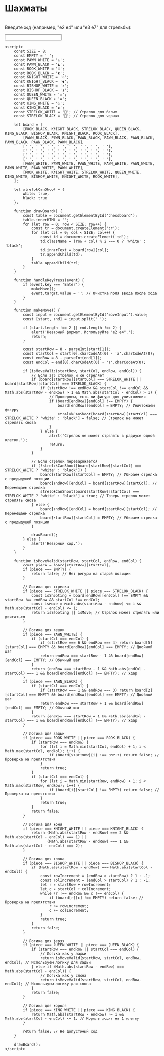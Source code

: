 <!DOCTYPE html>
<html lang="ru">
<head>
    <meta charset="UTF-8">
    <meta name="viewport" content="width=device-width, initial-scale=1.0">
    <title>Шахматы</title>
    <style>
        table {
            border-collapse: collapse;
        }
        td {
            width: 50px;
            height: 50px;
            text-align: center;
            vertical-align: middle;
            font-size: 24px;
        }
        .black {
            background-color: #3b3b3b;
        }
        .white {
            background-color: #f0d9b5;
        }
    </style>
</head>
<body>
    <h1>Шахматы</h1>
    <table id="chessboard"></table>
    <p>Введите ход (например, "e2 e4" или "e3 e7" для стрельбы):</p>
    <input type="text" id="moveInput" onkeypress="handleKeyPress(event)">

    <script>
        const SIZE = 8;
        const EMPTY = ' ';
        const PAWN_WHITE = '♙';
        const PAWN_BLACK = '♟';
        const ROOK_WHITE = '♖';
        const ROOK_BLACK = '♜';
        const KNIGHT_WHITE = '♘';
        const KNIGHT_BLACK = '♞';
        const BISHOP_WHITE = '♗';
        const BISHOP_BLACK = '♝';
        const QUEEN_WHITE = '♕';
        const QUEEN_BLACK = '♛';
        const KING_WHITE = '♔';
        const KING_BLACK = '♚';
        const STRELOK_WHITE = '🏹'; // Стрелок для белых
        const STRELOK_BLACK = '🏹'; // Стрелок для черных

        let board = [
            [ROOK_BLACK, KNIGHT_BLACK, STRELOK_BLACK, QUEEN_BLACK, KING_BLACK, BISHOP_BLACK, KNIGHT_BLACK, ROOK_BLACK],
            [PAWN_BLACK, PAWN_BLACK, PAWN_BLACK, PAWN_BLACK, PAWN_BLACK, PAWN_BLACK, PAWN_BLACK, PAWN_BLACK],
            [' ', ' ', ' ', ' ', ' ', ' ', ' ', ' '],
            [' ', ' ', ' ', ' ', ' ', ' ', ' ', ' '],
            [' ', ' ', ' ', ' ', ' ', ' ', ' ', ' '],
            [' ', ' ', ' ', ' ', ' ', ' ', ' ', ' '],
            [PAWN_WHITE, PAWN_WHITE, PAWN_WHITE, PAWN_WHITE, PAWN_WHITE, PAWN_WHITE, PAWN_WHITE, PAWN_WHITE],
            [ROOK_WHITE, KNIGHT_WHITE, STRELOK_WHITE, QUEEN_WHITE, KING_WHITE, BISHOP_WHITE, KNIGHT_WHITE, ROOK_WHITE],
        ];

        let strelokCanShoot = {
            white: true,
            black: true
        };

        function drawBoard() {
            const table = document.getElementById('chessboard');
            table.innerHTML = '';
            for (let row = 0; row < SIZE; row++) {
                const tr = document.createElement('tr');
                for (let col = 0; col < SIZE; col++) {
                    const td = document.createElement('td');
                    td.className = (row + col) % 2 === 0 ? 'white' : 'black';
                    td.innerText = board[row][col];
                    tr.appendChild(td);
                }
                table.appendChild(tr);
            }
        }

        function handleKeyPress(event) {
            if (event.key === 'Enter') {
                makeMove();
                event.target.value = ''; // Очистка поля ввода после хода
            }
        }

        function makeMove() {
            const input = document.getElementById('moveInput').value;
            const [start, end] = input.split(' ');

            if (start.length !== 2 || end.length !== 2) {
                alert('Неверный формат. Используйте "e2 e4".');
                return;
            }

            const startRow = 8 - parseInt(start[1]);
            const startCol = start[0].charCodeAt(0) - 'a'.charCodeAt(0);
            const endRow = 8 - parseInt(end[1]);
            const endCol = end[0].charCodeAt(0) - 'a'.charCodeAt(0);

            if (isMoveValid(startRow, startCol, endRow, endCol)) {
                // Если это стрелок и он стреляет
                if (board[startRow][startCol] === STRELOK_WHITE || board[startRow][startCol] === STRELOK_BLACK) {
                    if (startRow !== endRow && startCol !== endCol && Math.abs(startRow - endRow) > 1 && Math.abs(startCol - endCol) > 1) {
                        // Проверяем, есть ли фигура для уничтожения
                        if (board[endRow][endCol] !== EMPTY) {
                            board[endRow][endCol] = EMPTY; // Уничтожаем фигуру
                            strelokCanShoot[board[startRow][startCol] === STRELOK_WHITE ? 'white' : 'black'] = false; // Стрелок не может стрелять снова
                        }
                    } else {
                        alert('Стрелок не может стрелять в радиусе одной клетки.');
                        return;
                    }
                }

                // Если стрелок перезаряжается
                if (!strelokCanShoot[board[startRow][startCol] === STRELOK_WHITE ? 'white' : 'black']) {
                    board[startRow][startCol] = EMPTY; // Убираем стрелка с предыдущей позиции
                    board[endRow][endCol] = board[startRow][startCol]; // Перемещаем стрелка
                    strelokCanShoot[board[startRow][startCol] === STRELOK_WHITE ? 'white' : 'black'] = true; // Теперь стрелок может стрелять снова
                } else {
                    board[endRow][endCol] = board[startRow][startCol]; // Перемещаем стрелка
                    board[startRow][startCol] = EMPTY; // Убираем стрелка с предыдущей позиции
                }

                drawBoard();
            } else {
                alert('Неверный ход.');
            }
        }

        function isMoveValid(startRow, startCol, endRow, endCol) {
            const piece = board[startRow][startCol];
            if (piece === EMPTY) {
                return false; // Нет фигуры на старой позиции
            }

            // Логика для стрелка
            if (piece === STRELOK_WHITE || piece === STRELOK_BLACK) {
                const isShooting = board[endRow][endCol] !== EMPTY && startRow !== endRow && startCol !== endCol;
                const isMove = Math.abs(startRow - endRow) <= 1 && Math.abs(startCol - endCol) <= 1;
                return isShooting || isMove; // Стрелок может стрелять или двигаться
            }

            // Логика для пешки
            if (piece === PAWN_WHITE) {
                if (startCol === endCol) {
                    if (startRow === 6 && endRow === 4) return board[5][startCol] === EMPTY && board[endRow][endCol] === EMPTY; // Двойной шаг
                    return endRow === startRow - 1 && board[endRow][endCol] === EMPTY; // Обычный шаг
                }
                return (endRow === startRow - 1 && Math.abs(endCol - startCol) === 1 && board[endRow][endCol] !== EMPTY); // Удар
            }
            if (piece === PAWN_BLACK) {
                if (startCol === endCol) {
                    if (startRow === 1 && endRow === 3) return board[2][startCol] === EMPTY && board[endRow][endCol] === EMPTY; // Двойной шаг
                    return endRow === startRow + 1 && board[endRow][endCol] === EMPTY; // Обычный шаг
                }
                return (endRow === startRow + 1 && Math.abs(endCol - startCol) === 1 && board[endRow][endCol] !== EMPTY); // Удар
            }

            // Логика для ладьи
            if (piece === ROOK_WHITE || piece === ROOK_BLACK) {
                if (startRow === endRow) {
                    for (let i = Math.min(startCol, endCol) + 1; i < Math.max(startCol, endCol); i++) {
                        if (board[startRow][i] !== EMPTY) return false; // Проверка на препятствия
                    }
                    return true;
                }
                if (startCol === endCol) {
                    for (let i = Math.min(startRow, endRow) + 1; i < Math.max(startRow, endRow); i++) {
                        if (board[i][startCol] !== EMPTY) return false; // Проверка на препятствия
                    }
                    return true;
                }
                return false;
            }

            // Логика для коня
            if (piece === KNIGHT_WHITE || piece === KNIGHT_BLACK) {
                return (Math.abs(startRow - endRow) === 2 && Math.abs(startCol - endCol) === 1) || 
                       (Math.abs(startRow - endRow) === 1 && Math.abs(startCol - endCol) === 2);
            }

            // Логика для слона
            if (piece === BISHOP_WHITE || piece === BISHOP_BLACK) {
                if (Math.abs(startRow - endRow) === Math.abs(startCol - endCol)) {
                    const rowIncrement = (endRow > startRow) ? 1 : -1;
                    const colIncrement = (endCol > startCol) ? 1 : -1;
                    let r = startRow + rowIncrement;
                    let c = startCol + colIncrement;
                    while (r !== endRow && c !== endCol) {
                        if (board[r][c] !== EMPTY) return false; // Проверка на препятствия
                        r += rowIncrement;
                        c += colIncrement;
                    }
                    return true;
                }
                return false;
            }

            // Логика для ферзя
            if (piece === QUEEN_WHITE || piece === QUEEN_BLACK) {
                if (startRow === endRow || startCol === endCol) {
                    // Логика как у ладьи
                    return isMoveValid(startRow, startCol, endRow, endCol); // Используем логику для ладьи
                } else if (Math.abs(startRow - endRow) === Math.abs(startCol - endCol)) {
                    // Логика как у слона
                    return isMoveValid(startRow, startCol, endRow, endCol); // Используем логику для слона
                }
                return false;
            }

            // Логика для короля
            if (piece === KING_WHITE || piece === KING_BLACK) {
                return Math.abs(startRow - endRow) <= 1 && Math.abs(startCol - endCol) <= 1; // Король ходит на 1 клетку
            }

            return false; // Не допустимый ход
        }

        drawBoard();
    </script>
</body>
</html>
